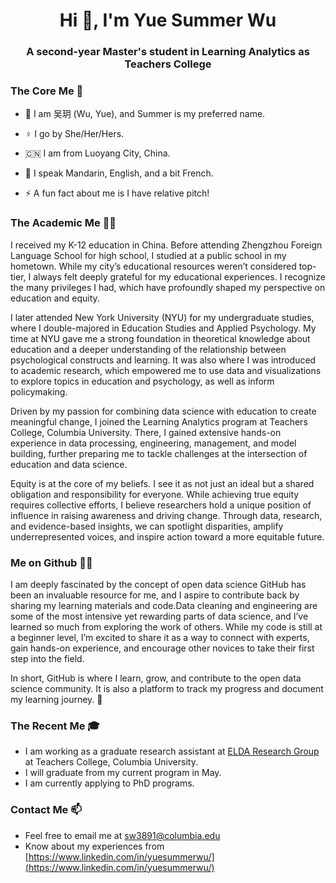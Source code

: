 <h1 align="center">Hi 👋, I'm Yue Summer Wu</h1>
<h3 align="center">A second-year Master's student in Learning Analytics as Teachers College</h3>

<h3 align="left">The Core Me 👧 </h3>

- 📛 I am 吴玥 (Wu, Yue), and Summer is my preferred name.

- ♀️ I go by She/Her/Hers.
  
- 🇨🇳 I am from Luoyang City, China.

- 🙊 I speak Mandarin, English, and a bit French.

- ⚡ A fun fact about me is I have relative pitch!

<h3 align="left">The Academic Me 🕵️‍♀️ </h3> 

I received my K-12 education in China. Before attending Zhengzhou Foreign Language School for high school, I studied at a public school in my hometown. While my city’s educational resources weren’t considered top-tier, I always felt deeply grateful for my educational experiences. I recognize the many privileges I had, which have profoundly shaped my perspective on education and equity.

I later attended New York University (NYU) for my undergraduate studies, where I double-majored in Education Studies and Applied Psychology. My time at NYU gave me a strong foundation in theoretical knowledge about education and a deeper understanding of the relationship between psychological constructs and learning. It was also where I was introduced to academic research, which empowered me to use data and visualizations to explore topics in education and psychology, as well as inform policymaking.

Driven by my passion for combining data science with education to create meaningful change, I joined the Learning Analytics program at Teachers College, Columbia University. There, I gained extensive hands-on experience in data processing, engineering, management, and model building, further preparing me to tackle challenges at the intersection of education and data science. 

Equity is at the core of my beliefs. I see it as not just an ideal but a shared obligation and responsibility for everyone. While achieving true equity requires collective efforts, I believe researchers hold a unique position of influence in raising awareness and driving change. Through data, research, and evidence-based insights, we can spotlight disparities, amplify underrepresented voices, and inspire action toward a more equitable future.

<h3 align="left">Me on Github 👩‍💻</h3>

I am deeply fascinated by the concept of open data science GitHub has been an invaluable resource for me, and I aspire to contribute back by sharing my learning materials and code.Data cleaning and engineering are some of the most intensive yet rewarding parts of data science, and I’ve learned so much from exploring the work of others. While my code is still at a beginner level, I’m excited to share it as a way to connect with experts, gain hands-on experience, and encourage other novices to take their first step into the field.

In short, GitHub is where I learn, grow, and contribute to the open data science community. It is also a platform to track my progress and document my learning journey. 🌟

<h3 align="left">The Recent Me 🎓</h3>

- I am working as a graduate research assistant at [ELDA Research Group](https://www.tc.columbia.edu/elda/) at Teachers College, Columbia University. 
- I will graduate from my current program in May.
- I am currently applying to PhD programs.

<h3 align="left">Contact Me 📫 </h3>

- Feel free to email me at sw3891@columbia.edu
- Know about my experiences from [https://www.linkedin.com/in/yuesummerwu/](https://www.linkedin.com/in/yuesummerwu/)

